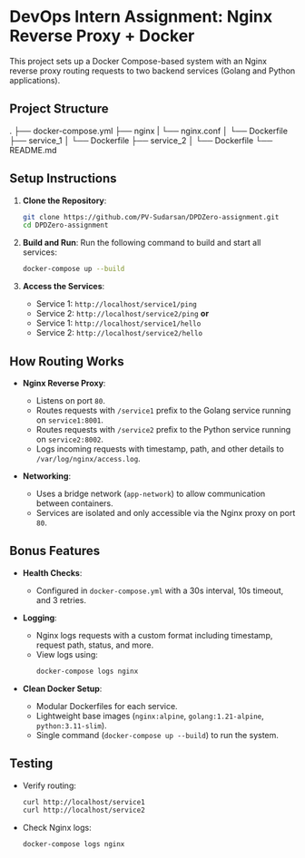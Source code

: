 # DevOps Intern Assignment: Nginx Reverse Proxy + Docker

This project sets up a Docker Compose-based system with an Nginx reverse proxy routing requests to two backend services (Golang and Python applications).
## Project Structure
.
├── docker-compose.yml
├── nginx
|   └── nginx.conf
│   └── Dockerfile
├── service_1
│   └── Dockerfile
├── service_2
│   └── Dockerfile
└── README.md

## Setup Instructions

1. **Clone the Repository**:
   ```bash
   git clone https://github.com/PV-Sudarsan/DPDZero-assignment.git
   cd DPDZero-assignment
   ```

2. **Build and Run**:
   Run the following command to build and start all services:
   ```bash
   docker-compose up --build
   ```

3. **Access the Services**:
   - Service 1: `http://localhost/service1/ping`
   - Service 2: `http://localhost/service2/ping`
   **or**
   - Service 1: `http://localhost/service1/hello`
   - Service 2: `http://localhost/service2/hello`
   

## How Routing Works

- **Nginx Reverse Proxy**:
  - Listens on port `80`.
  - Routes requests with `/service1` prefix to the Golang service running on `service1:8001`.
  - Routes requests with `/service2` prefix to the Python service running on `service2:8002`.
  - Logs incoming requests with timestamp, path, and other details to `/var/log/nginx/access.log`.

- **Networking**:
  - Uses a bridge network (`app-network`) to allow communication between containers.
  - Services are isolated and only accessible via the Nginx proxy on port `80`.

## Bonus Features

- **Health Checks**:
  - Configured in `docker-compose.yml` with a 30s interval, 10s timeout, and 3 retries.

- **Logging**:
  - Nginx logs requests with a custom format including timestamp, request path, status, and more.
  - View logs using:
    ```bash
    docker-compose logs nginx
    ```

- **Clean Docker Setup**:
  - Modular Dockerfiles for each service.
  - Lightweight base images (`nginx:alpine`, `golang:1.21-alpine`, `python:3.11-slim`).
  - Single command (`docker-compose up --build`) to run the system.

## Testing

- Verify routing:
  ```bash
  curl http://localhost/service1
  curl http://localhost/service2
  ```
- Check Nginx logs:
  ```bash
  docker-compose logs nginx
  ```
